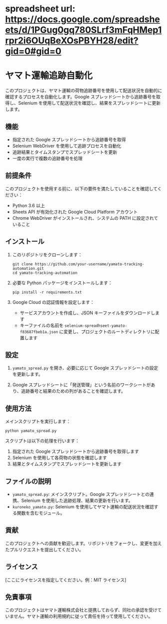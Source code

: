 # spreadsheet url: https://docs.google.com/spreadsheets/d/1PGug0gq780SLrf3mFqHMep1rpr2i6OUqBeXOsPBYH28/edit?gid=0#gid=0

# ヤマト運輸追跡自動化

このプロジェクトは、ヤマト運輸の荷物追跡番号を使用して配送状況を自動的に確認するプロセスを自動化します。Google スプレッドシートから追跡番号を取得し、Selenium を使用して配送状況を確認し、結果をスプレッドシートに更新します。

## 機能

- 指定された Google スプレッドシートから追跡番号を取得
- Selenium WebDriver を使用して追跡プロセスを自動化
- 追跡結果とタイムスタンプでスプレッドシートを更新
- 一度の実行で複数の追跡番号を処理

## 前提条件

このプロジェクトを使用する前に、以下の要件を満たしていることを確認してください：

- Python 3.6 以上
- Sheets API が有効化された Google Cloud Platform アカウント
- Chrome WebDriver がインストールされ、システムの PATH に設定されていること

## インストール

1. このリポジトリをクローンします：
   ```
   git clone https://github.com/your-username/yamato-tracking-automation.git
   cd yamato-tracking-automation
   ```

2. 必要な Python パッケージをインストールします：
   ```
   pip install -r requirements.txt
   ```

3. Google Cloud の認証情報を設定します：
   - サービスアカウントを作成し、JSON キーファイルをダウンロードします
   - キーファイルの名前を `selenium-spreadhseet-yamato-f83687fbeb1a.json` に変更し、プロジェクトのルートディレクトリに配置します

## 設定

1. `yamato_spread.py` を開き、必要に応じて Google スプレッドシートの設定を更新します。

2. Google スプレッドシートに「発送管理」という名前のワークシートがあり、追跡番号と結果のための列があることを確認します。

## 使用方法

メインスクリプトを実行します：

```
python yamato_spread.py
```

スクリプトは以下の処理を行います：
1. 指定された Google スプレッドシートから追跡番号を取得します
2. Selenium を使用して各荷物の状態を確認します
3. 結果とタイムスタンプでスプレッドシートを更新します

## ファイルの説明

- `yamato_spread.py`: メインスクリプト。Google スプレッドシートとの連携、Selenium を使用した追跡処理、結果の更新を行います。
- `kuroneko_yamato.py`: Selenium を使用してヤマト運輸の配送状況を確認する関数を含むモジュール。

## 貢献

このプロジェクトへの貢献を歓迎します。リポジトリをフォークし、変更を加えたプルリクエストを提出してください。

## ライセンス

[ここにライセンスを指定してください。例：MIT ライセンス]

## 免責事項

このプロジェクトはヤマト運輸株式会社と提携しておらず、同社の承認を受けていません。ヤマト運輸の利用規約に従って責任を持って使用してください。